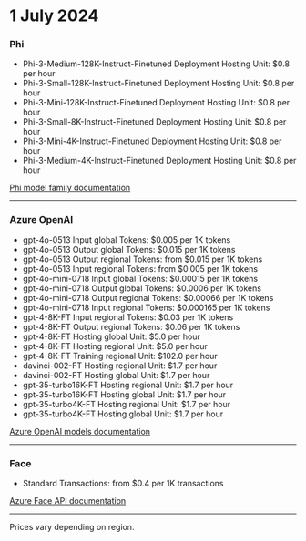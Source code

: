 # 1 July 2024

### Phi

- Phi-3-Medium-128K-Instruct-Finetuned Deployment Hosting Unit: $0.8 per hour
- Phi-3-Small-128K-Instruct-Finetuned Deployment Hosting Unit: $0.8 per hour
- Phi-3-Mini-128K-Instruct-Finetuned Deployment Hosting Unit: $0.8 per hour
- Phi-3-Small-8K-Instruct-Finetuned Deployment Hosting Unit: $0.8 per hour
- Phi-3-Mini-4K-Instruct-Finetuned Deployment Hosting Unit: $0.8 per hour
- Phi-3-Medium-4K-Instruct-Finetuned Deployment Hosting Unit: $0.8 per hour

[Phi model family documentation](https://learn.microsoft.com/azure/ai-foundry/foundry-models/concepts/models#microsoft-models-sold-directly-by-azure)

---

### Azure OpenAI

- gpt-4o-0513 Input global Tokens: $0.005 per 1K tokens
- gpt-4o-0513 Output global Tokens: $0.015 per 1K tokens
- gpt-4o-0513 Output regional Tokens: from $0.015 per 1K tokens
- gpt-4o-0513 Input regional Tokens: from $0.005 per 1K tokens
- gpt-4o-mini-0718 Input global Tokens: $0.00015 per 1K tokens
- gpt-4o-mini-0718 Output global Tokens: $0.0006 per 1K tokens
- gpt-4o-mini-0718 Output regional Tokens: $0.00066 per 1K tokens
- gpt-4o-mini-0718 Input regional Tokens: $0.000165 per 1K tokens
- gpt-4-8K-FT Input regional Tokens: $0.03 per 1K tokens
- gpt-4-8K-FT Output regional Tokens: $0.06 per 1K tokens
- gpt-4-8K-FT Hosting global Unit: $5.0 per hour
- gpt-4-8K-FT Hosting regional Unit: $5.0 per hour
- gpt-4-8K-FT Training regional Unit: $102.0 per hour
- davinci-002-FT Hosting regional Unit: $1.7 per hour
- davinci-002-FT Hosting global Unit: $1.7 per hour
- gpt-35-turbo16K-FT Hosting regional Unit: $1.7 per hour
- gpt-35-turbo16K-FT Hosting global Unit: $1.7 per hour
- gpt-35-turbo4K-FT Hosting regional Unit: $1.7 per hour
- gpt-35-turbo4K-FT Hosting global Unit: $1.7 per hour

[Azure OpenAI models documentation](https://learn.microsoft.com/en-us/azure/ai-services/openai/)

---

### Face

- Standard Transactions: from $0.4 per 1K transactions

[Azure Face API documentation](https://learn.microsoft.com/en-us/azure/ai-services/computer-vision/overview-identity)

---

Prices vary depending on region.